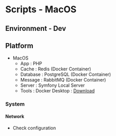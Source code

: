 # Scripts - MacOS

## Environment - Dev

## Platform

* MacOS
  * App : PHP
  * Cache : Redis (Docker Container)
  * Database : PostgreSQL (Docker Container)
  * Message : RabbitMQ (Docker Container)
  * Server : Symfony Local Server
  * Tools : Docker Desktop : [Download](https://www.docker.com/products/docker-desktop/)

### System

#### Network

* Check configuration

```bash

```
